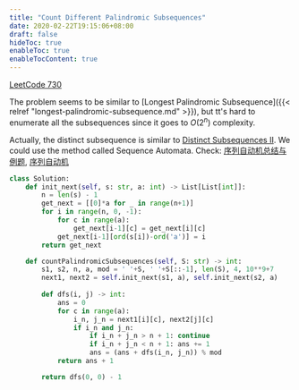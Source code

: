 ```yaml
---
title: "Count Different Palindromic Subsequences"
date: 2020-02-22T19:15:06+08:00
draft: false
hideToc: true
enableToc: true
enableTocContent: true
---
```


<!--more-->

[LeetCode 730](https://leetcode.com/problems/count-different-palindromic-subsequences/)

The problem seems to be similar to [Longest Palindromic Subsequence]({{< relref "longest-palindromic-subsequence.md" >}}), but tt's hard to enumerate all the subsequences since it goes to $O(2^n)$ complexity.

Actually, the distinct subsequence is similar to [Distinct Subsequences II](https://leetcode.com/problems/distinct-subsequences-ii/). We could use the method called Sequence Automata. Check: [序列自动机总结与例题](https://www.cnblogs.com/y2823774827y/p/10619179.html), [序列自动机](https://blog.csdn.net/pig_dog_baby/article/details/81145857)

```python
class Solution:
    def init_next(self, s: str, a: int) -> List[List[int]]:
        n = len(s) - 1
        get_next = [[0]*a for _ in range(n+1)]
        for i in range(n, 0, -1):
            for c in range(a):
                get_next[i-1][c] = get_next[i][c]
            get_next[i-1][ord(s[i])-ord('a')] = i
        return get_next

    def countPalindromicSubsequences(self, S: str) -> int:
        s1, s2, n, a, mod = ' '+S, ' '+S[::-1], len(S), 4, 10**9+7
        next1, next2 = self.init_next(s1, a), self.init_next(s2, a)
        
        def dfs(i, j) -> int:
            ans = 0
            for c in range(a):
                i_n, j_n = next1[i][c], next2[j][c]
                if i_n and j_n:
                    if i_n + j_n > n + 1: continue
                    if i_n + j_n < n + 1: ans += 1
                    ans = (ans + dfs(i_n, j_n)) % mod
            return ans + 1

        return dfs(0, 0) - 1
```
